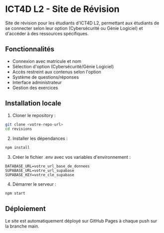 # ICT4D L2 - Site de Révision

Site de révision pour les étudiants d'ICT4D L2, permettant aux étudiants de se connecter selon leur option (Cybersécurité ou Génie Logiciel) et d'accéder à des ressources spécifiques.

## Fonctionnalités

- Connexion avec matricule et nom
- Sélection d'option (Cybersécurité/Génie Logiciel)
- Accès restreint aux contenus selon l'option
- Système de questions/réponses
- Interface administrateur
- Gestion des exercices

## Installation locale

1. Cloner le repository :
```bash
git clone <votre-repo-url>
cd revisions
```

2. Installer les dépendances :
```bash
npm install
```

3. Créer le fichier .env avec vos variables d'environnement :
```env
DATABASE_URL=votre_url_base_de_donnees
SUPABASE_URL=votre_url_supabase
SUPABASE_KEY=votre_cle_supabase
```

4. Démarrer le serveur :
```bash
npm start
```

## Déploiement

Le site est automatiquement déployé sur GitHub Pages à chaque push sur la branche main.